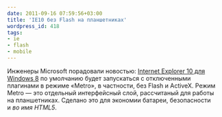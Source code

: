 ```yaml
---
date: 2011-09-16 07:59:56+03:00
title: 'IE10 без Flash на планшетниках'
wordpress_id: 418
tags:
- ie
- flash
- mobile
---
```


Инженеры Microsoft порадовали новостью: [Internet Explorer 10 для Windows 8][1] по умолчанию будет запускаться с отключенными плагинами в режиме «Metro», в частности, без Flash и ActiveX. Режим Metro — это отдельный интерфейсный слой, рассчитаный для работы на планшетниках. Сделано это для экономии батареи, безопасности и _во имя HTML5_.

[1]: https://blogs.msdn.com/b/b8/archive/2011/09/14/metro-style-browsing-and-plug-in-free-html5.aspx
